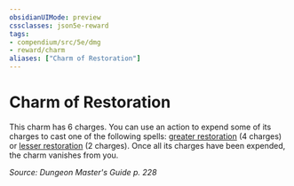 ```yaml
---
obsidianUIMode: preview
cssclasses: json5e-reward
tags:
- compendium/src/5e/dmg
- reward/charm
aliases: ["Charm of Restoration"]
---
```

# Charm of Restoration

This charm has 6 charges. You can use an action to expend some of its charges to cast one of the following spells: [greater restoration](5E2014官方资源/spells/greater-restoration.md) (4 charges) or [lesser restoration](5E2014官方资源/spells/lesser-restoration.md) (2 charges). Once all its charges have been expended, the charm vanishes from you.

*Source: Dungeon Master's Guide p. 228*